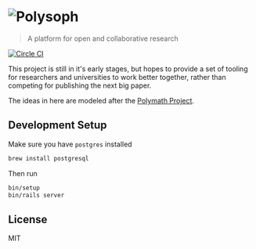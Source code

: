 # ![Polysoph](https://cloud.githubusercontent.com/assets/303731/11172168/2005038a-8bd0-11e5-9b27-1143039447f7.png)

> A platform for open and collaborative research

[![Circle CI](https://circleci.com/gh/polysoph/poly.svg?style=svg)](https://circleci.com/gh/polysoph/poly)

This project is still in it's early stages, but hopes to provide a set of tooling for researchers and universities to work better together, rather than competing for publishing the next big paper.

The ideas in here are modeled after the [Polymath Project](http://polymathprojects.org/).

## Development Setup

Make sure you have `postgres` installed

```bash
brew install postgresql
```

Then run

```bash
bin/setup
bin/rails server
```

## License

MIT
